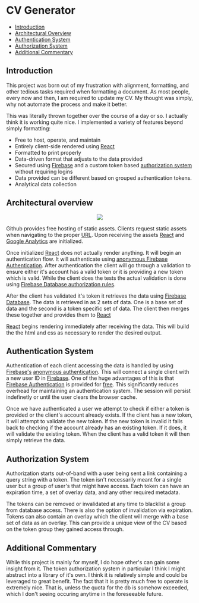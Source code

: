 # CV Generator

 - [Introduction](#intro)
 - [Architectural Overview](#architecture)
 - [Authentication System](#authen)
 - [Authorization System](#authorize)
 - [Additional Commentary](#additional)


## <a name="intro"></a>Introduction

This project was born out of my frustration with alignment, formatting, and other tedious tasks required when formatting a document. As most people, every now and then, I am required to update my CV.  My thought was simply, why not automate the process and make it better.  

This was literally thrown together over the course of a day or so.  I actually think it is working quite nice. I implemented a variety of features beyond simply formatting:

* Free to host, operate, and maintain
* Entirely client-side rendered using [React][2]
* Formatted to print properly
* Data-driven format that adjusts to the data provided
* Secured using [Firebase][5] and a custom token based [authorization system](#authorize) without requiring logins
* Data provided can be different based on grouped authentication tokens.
* Analytical data collection


## <a name="architecture"></a>Architectural overview
<div align=center>
<img src="https://raw.githubusercontent.com/Goblinlordx/cv-gen/master/assets/Architecture.png"/>
</div>

Github provides free hosting of static assets.  Clients request static assets when navigating to the proper [URL][1].  Upon receiving the assets [React][2] and [Google Analytics][3] are initialized.

Once initialized [React][2] does not actually render anything.  It will begin an authentication flow.  It will authenticate using [anonymous Firebase Authentication][4].  After authentication the client will go through a validation to ensure either it's account has a valid token or it is providing a new token which is valid.  While the client does the tests the actual validation is done using [Firebase Database authorization rules][6].

After the client has validated it's token it retrieves the data using [Firebase Database][7].  The data is retrieved in as 2 sets of data.  One is a base set of data and the second is a token specific set of data.  The client then merges these together and provides them to [React][2]

[React][2] begins rendering immediately after receiving the data.  This will build the the html and css as necessary to render the desired output.

## <a name="authen"></a>Authentication System

Authentication of each client accessing the data is handled by using [Firebase's][5] [anonymous authentication][4].  This will connect a single client with a new user ID in [Firebase][5].  One of the huge advantages of this is that [Firebase Authentication][7] is provided for [free][8].  This significantly reduces overhead for maintaining an authentication system.  The session will persist indefinetly or until the user clears the browser cache.

Once we have authenticated a user we attempt to check if either a token is provided or the client's account already exists.  If the client has a new token, it will attempt to validate the new token.  If the new token is invalid it falls back to checking if the account already has an existing token.  If it does, it will validate the existing token.  When the client has a valid token it will then simply retrieve the data.

## <a name="authorize"></a>Authorization System

Authorization starts out-of-band with a user being sent a link containing a query string with a token.  The token isn't necessarily meant for a single user but a group of user's that might have access. Each token can have an expiration time, a set of overlay data, and any other required metadata.

The tokens can be removed or invalidated at any time to blacklist a group from database access.  There is also the option of invalidation via expiration.  Tokens can also contain an overlay which the client will merge with a base set of data as an overlay.  This can provide a unique view of the CV based on the token group they gained access through.

## <a name="additional"></a>Additional Commentary

While this project is mainly for myself, I do hope other's can gain some insight from it.  The token authorization system in particular I think I might abstract into a library of it's own.  I think it is relatively simple and could be leveraged to great benefit.  The fact that it is pretty much free to operate is extremely nice. That is, unless the quota for the db is somehow exceeded, which I don't seeing occuring anytime in the foreseeable future.



[1]: https://goblinlordx.github.io/cv-gen
[2]: https://facebook.github.io/react/
[3]: https://www.google.com/analytics/
[4]: https://firebase.google.com/docs/auth/web/anonymous-auth
[5]: https://firebase.google.com/
[6]: https://firebase.google.com/docs/database/security/
[7]: https://firebase.google.com/docs/auth/
[8]: https://firebase.google.com/docs/database/
[8]: https://firebase.google.com/pricing/